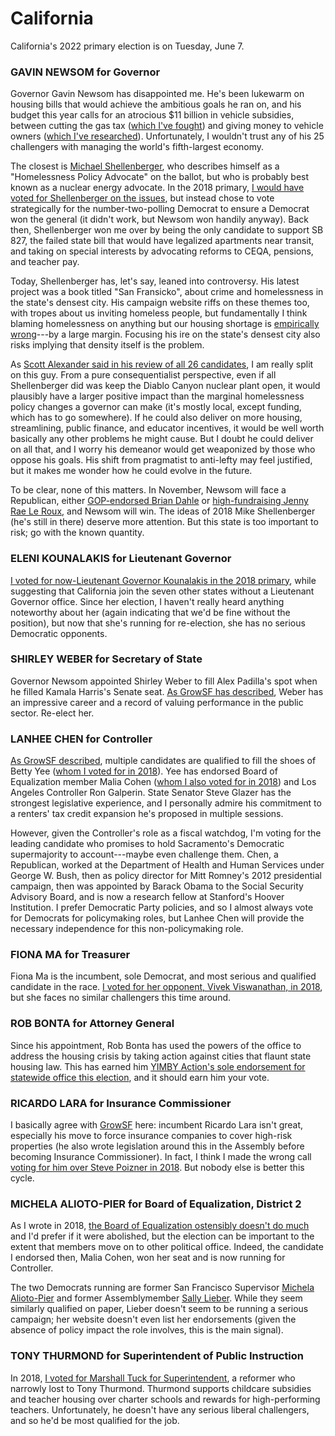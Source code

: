 # California

California's 2022 primary election is on Tuesday, June 7.

### GAVIN NEWSOM for Governor

Governor Gavin Newsom has disappointed me.
He's been lukewarm on housing bills that would achieve the ambitious goals he ran on, and his budget this year calls for an atrocious $11 billion in vehicle subsidies, between cutting the gas tax ([which I've fought](http://savethegastax.org)) and giving money to vehicle owners ([which I've researched](https://www.ubicenter.org/california-vehicle-payment)).
Unfortunately, I wouldn't trust any of his 25 challengers with managing the world's fifth-largest economy.

The closest is [Michael Shellenberger](https://www.shellenbergerforgovernor.com/), who describes himself as a "Homelessness Policy Advocate" on the ballot, but who is probably best known as a nuclear energy advocate.
In the 2018 primary, [I would have voted for Shellenberger on the issues](https://maxghenis.medium.com/shellenberger-is-the-best-candidate-for-governor-but-villaraigosa-is-the-best-strategic-choice-for-d19cb4f205d5), but instead chose to vote strategically for the number-two-polling Democrat to ensure a Democrat won the general (it didn't work, but Newsom won handily anyway).
Back then, Shellenberger won me over by being the only candidate to support SB 827, the failed state bill that would have legalized apartments near transit, and taking on special interests by advocating reforms to CEQA, pensions, and teacher pay.

Today, Shellenberger has, let's say, leaned into controversy.
His latest project was a book titled "San Fransicko", about crime and homelessness in the state's densest city.
His campaign website riffs on these themes too, with tropes about us inviting homeless people, but fundamentally I think blaming homelessness on anything but our housing shortage is [empirically wrong](https://www.zillow.com/research/homelessness-rent-affordability-22247/)---by a large margin.
Focusing his ire on the state's densest city also risks implying that density itself is the problem.

As [Scott Alexander said in his review of all 26 candidates](https://astralcodexten.substack.com/p/california-gubernatorial-candidates?s=r), I am really split on this guy.
From a pure consequentialist perspective, even if all Shellenberger did was keep the Diablo Canyon nuclear plant open, it would plausibly have a larger positive impact than the marginal homelessness policy changes a governor can make (it's mostly local, except funding, which has to go somewhere).
If he could also deliver on more housing, streamlining, public finance, and educator incentives, it would be well worth basically any other problems he might cause.
But I doubt he could deliver on all that, and I worry his demeanor would get weaponized by those who oppose his goals.
His shift from pragmatist to anti-lefty may feel justified, but it makes me wonder how he could evolve in the future.

To be clear, none of this matters.
In November, Newsom will face a Republican, either [GOP-endorsed Brian Dahle](https://www.cagop.org/s/endorsements) or [high-fundraising Jenny Rae Le Roux](https://ballotpedia.org/California_gubernatorial_election,_2022_(June_7_top-two_primary)), and Newsom will win.
The ideas of 2018 Mike Shellenberger (he's still in there) deserve more attention.
But this state is too important to risk; go with the known quantity.

### ELENI KOUNALAKIS for Lieutenant Governor

[I voted for now-Lieutenant Governor Kounalakis in the 2018 primary](), while suggesting that California join the seven other states without a Lieutenant Governor office.
Since her election, I haven't really heard anything noteworthy about her (again indicating that we'd be fine without the position), but now that she's running for re-election, she has no serious Democratic opponents.

### SHIRLEY WEBER for Secretary of State

Governor Newsom appointed Shirley Weber to fill Alex Padilla's spot when he filled Kamala Harris's Senate seat.
[As GrowSF has described](https://growsf.org/voter-guide/#secretary-of-state), Weber has an impressive career and a record of valuing performance in the public sector.
Re-elect her.

### LANHEE CHEN for Controller

[As GrowSF described](https://growsf.org/voter-guide/#controller), multiple candidates are qualified to fill the shoes of Betty Yee ([whom I voted for in 2018](https://maxghenis.medium.com/re-elect-betty-yee-for-controller-f071d94977c3)).
Yee has endorsed Board of Equalization member Malia Cohen ([whom I also voted for in 2018](https://maxghenis.medium.com/malia-cohen-for-board-of-equalization-district-2-8ec8a31958ed)) and Los Angeles Controller Ron Galperin.
State Senator Steve Glazer has the strongest legislative experience, and I personally admire his commitment to a renters' tax credit expansion he's proposed in multiple sessions.

However, given the Controller's role as a fiscal watchdog, I'm voting for the leading candidate who promises to hold Sacramento's Democratic supermajority to account---maybe even challenge them.
Chen, a Republican, worked at the Department of Health and Human Services under George W. Bush, then as policy director for Mitt Romney's 2012 presidential campaign, then was appointed by Barack Obama to the Social Security Advisory Board, and is now a research fellow at Stanford's Hoover Institution.
I prefer Democratic Party policies, and so I almost always vote for Democrats for policymaking roles, but Lanhee Chen will provide the necessary independence for this non-policymaking role.

### FIONA MA for Treasurer

Fiona Ma is the incumbent, sole Democrat, and most serious and qualified candidate in the race.
[I voted for her opponent, Vivek Viswanathan, in 2018](https://maxghenis.medium.com/vivek-viswanathan-for-treasurer-efe9156c90e7), but she faces no similar challengers this time around.

### ROB BONTA for Attorney General

Since his appointment, Rob Bonta has used the powers of the office to address the housing crisis by taking action against cities that flaunt state housing law.
This has earned him [YIMBY Action's sole endorsement for statewide office this election](https://yimbyaction.org/endorsements/california/#statewide), and it should earn him your vote.

### RICARDO LARA for Insurance Commissioner

I basically agree with [GrowSF](https://growsf.org/voter-guide#insurance-commissioner) here: incumbent Ricardo Lara isn't great, especially his move to force insurance companies to cover high-risk properties (he also wrote legislation around this in the Assembly before becoming Insurance Commissioner).
In fact, I think I made the wrong call [voting for him over Steve Poizner in 2018](https://maxghenis.medium.com/ricardo-lara-for-insurance-commissioner-8ff0ced82b03).
But nobody else is better this cycle.

### MICHELA ALIOTO-PIER for Board of Equalization, District 2

As I wrote in 2018, [the Board of Equalization ostensibly  doesn't do much](https://maxghenis.medium.com/malia-cohen-for-board-of-equalization-district-2-8ec8a31958ed) and I'd prefer if it were abolished, but the election can be important to the extent that members move on to other political office.
Indeed, the candidate I endorsed then, Malia Cohen, won her seat and is now running for Controller.

The two Democrats running are former San Francisco Supervisor [Michela Alioto-Pier](https://www.michelaaliotopier.com) and former Assemblymember [Sally Lieber](https://www.sallylieber.org/).
While they seem similarly qualified on paper, Lieber doesn't seem to be running a serious campaign; her website doesn't even list her endorsements (given the absence of policy impact the role involves, this is the main signal).

### TONY THURMOND for Superintendent of Public Instruction

In 2018, [I voted for Marshall Tuck for Superintendent](https://maxghenis.medium.com/marshall-tuck-for-state-superintendent-of-public-instruction-69c5ed3ad607), a reformer who narrowly lost to Tony Thurmond.
Thurmond supports childcare subsidies and teacher housing over charter schools and rewards for high-performing teachers.
Unfortunately, he doesn't have any serious liberal challengers, and so he'd be most qualified for the job.
